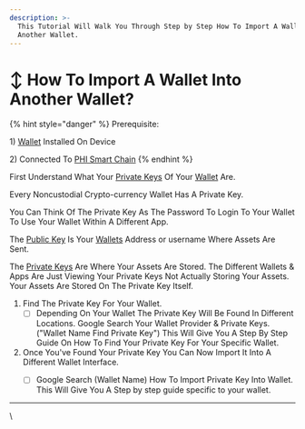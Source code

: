 ```yaml
---
description: >-
  This Tutorial Will Walk You Through Step by Step How To Import A Wallet Into
  Another Wallet.
---
```


# ↕ How To Import A Wallet Into Another Wallet?

{% hint style="danger" %}
Prerequisite:

1\) [Wallet](../compatible-wallets/) Installed On Device&#x20;

2\) Connected To [PHI Smart Chain](./)
{% endhint %}

First Understand What Your [Private Keys](../../glossary/#p) Of Your [Wallet](../../glossary/#w) Are.&#x20;

Every Noncustodial Crypto-currency Wallet Has A Private Key.&#x20;

You Can Think Of The Private Key As The Password To Login To Your Wallet To Use Your Wallet Within A Different App.&#x20;

The [Public Key](../../glossary/#p) Is Your [Wallets](../../glossary/#w) Address or username Where Assets Are Sent.&#x20;

The [Private Keys](../../glossary/#p) Are Where Your Assets Are Stored. The Different Wallets & Apps Are Just Viewing Your Private Keys Not Actually Storing Your Assets. Your Assets Are Stored On The Private Key Itself.

1. Find The Private Key For Your Wallet.&#x20;
   * [ ] Depending On Your Wallet The Private Key Will Be Found In Different Locations. Google Search Your Wallet Provider & Private Keys. ("Wallet Name Find Private Key") This Will Give You A Step By Step Guide On How To Find Your Private Key For Your Specific Wallet.&#x20;
2. Once You've Found Your Private Key You Can Now Import It Into A Different Wallet Interface.
   * [ ] Google Search (Wallet Name) How To Import Private Key Into Wallet. This Will Give You A Step by step guide specific to your wallet.&#x20;



****

\
